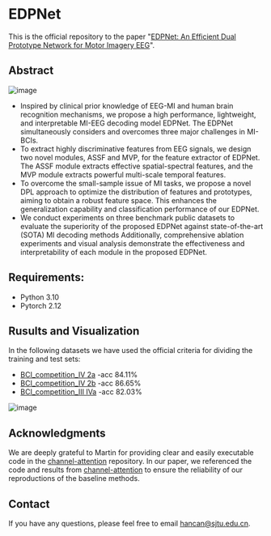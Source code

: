 # EDPNet
This is the official repository to the paper "[EDPNet: An Efficient Dual Prototype Network for Motor Imagery EEG](https://arxiv.org/pdf/2407.03177v1)".

## Abstract
![image](https://github.com/hancan16/EDPNet/blob/main/figs/frameworkl.png)
- Inspired by clinical prior knowledge of EEG-MI and human brain recognition mechanisms, we propose a high performance, lightweight, and interpretable MI-EEG decoding model EDPNet. The EDPNet simultaneously considers and overcomes three major challenges in MI-BCIs.
- To extract highly discriminative features from EEG signals, we design two novel modules, ASSF and MVP, for the feature extractor of EDPNet. The ASSF module extracts effective spatial-spectral features, and the MVP module extracts powerful multi-scale temporal features.
- To overcome the small-sample issue of MI tasks, we propose a novel DPL approach to optimize the distribution of features and prototypes, aiming to obtain a robust feature space. This enhances the generalization capability and classification performance of our EDPNet.
- We conduct experiments on three benchmark public datasets to evaluate the superiority of the proposed EDPNet against state-of-the-art (SOTA) MI decoding methods Additionally, comprehensive ablation experiments and visual analysis demonstrate the effectiveness and interpretability of each module in the proposed EDPNet.

## Requirements:
- Python 3.10
- Pytorch 2.12

## Rusults and Visualization
In the following datasets we have used the official criteria for dividing the training and test sets:
- [BCI_competition_IV 2a](https://www.bbci.de/competition/iv/) -acc 84.11%
- [BCI_competition_IV 2b](https://www.bbci.de/competition/iv/) -acc 86.65%
- [BCI_competition_III IVa](https://bbci.de/competition/iii/desc_IVa.html) -acc 82.03%

![image](https://github.com/hancan16/EDPNet/blob/main/figs/tsne.png)

## Acknowledgments
We are deeply grateful to Martin for providing clear and easily executable code in the [channel-attention](https://github.com/martinwimpff/channel-attention) repository. In our paper, we referenced the code and results from [channel-attention](https://github.com/martinwimpff/channel-attention) to ensure the reliability of our reproductions of the baseline methods.


## Contact
If you have any questions, please feel free to email hancan@sjtu.edu.cn.